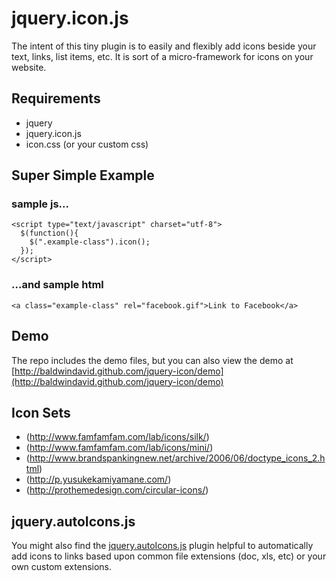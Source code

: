 # jquery.icon.js

The intent of this tiny plugin is to easily and flexibly add icons beside your text, links, list items, etc.  It is sort of a micro-framework for icons on your website.

## Requirements

- jquery
- jquery.icon.js
- icon.css (or your custom css)
	
## Super Simple Example

### sample js...

  	<script type="text/javascript" charset="utf-8">
      $(function(){
        $(".example-class").icon();
      });
  	</script>
  	
### ...and sample html

    <a class="example-class" rel="facebook.gif">Link to Facebook</a>
    
## Demo

The repo includes the demo files, but you can also view the demo at [http://baldwindavid.github.com/jquery-icon/demo](http://baldwindavid.github.com/jquery-icon/demo)

## Icon Sets
- (http://www.famfamfam.com/lab/icons/silk/)
- (http://www.famfamfam.com/lab/icons/mini/)
- (http://www.brandspankingnew.net/archive/2006/06/doctype_icons_2.html)
- (http://p.yusukekamiyamane.com/)
- (http://prothemedesign.com/circular-icons/)

## jquery.autoIcons.js

You might also find the [jquery.autoIcons.js](http://github.com/baldwindavid/jquery-autoIcons) plugin helpful to automatically add icons to links based upon common file extensions (doc, xls, etc) or your own custom extensions.